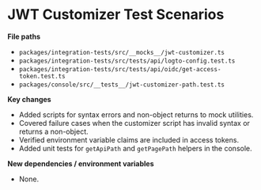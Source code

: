 # JWT Customizer Test Scenarios

**File paths**
- `packages/integration-tests/src/__mocks__/jwt-customizer.ts`
- `packages/integration-tests/src/tests/api/logto-config.test.ts`
- `packages/integration-tests/src/tests/api/oidc/get-access-token.test.ts`
- `packages/console/src/__tests__/jwt-customizer-path.test.ts`

**Key changes**
- Added scripts for syntax errors and non-object returns to mock utilities.
- Covered failure cases when the customizer script has invalid syntax or returns a non-object.
- Verified environment variable claims are included in access tokens.
- Added unit tests for `getApiPath` and `getPagePath` helpers in the console.

**New dependencies / environment variables**
- None.
